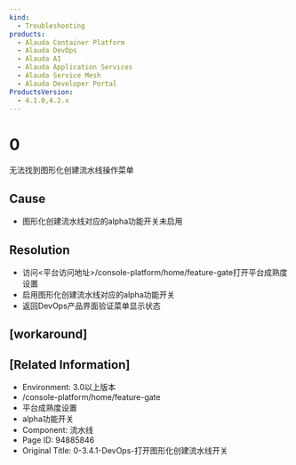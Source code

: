 ```yaml
---
kind:
  - Troubleshooting
products:
  - Alauda Container Platform
  - Alauda DevOps
  - Alauda AI
  - Alauda Application Services
  - Alauda Service Mesh
  - Alauda Developer Portal
ProductsVersion:
  - 4.1.0,4.2.x
---
```

<!-- A type of document that involves encountering a fault, diagnosing it, performing root cause analysis, and providing solutions. -->

# 0

无法找到图形化创建流水线操作菜单

## Cause
- 图形化创建流水线对应的alpha功能开关未启用

## Resolution
- 访问<平台访问地址>/console-platform/home/feature-gate打开平台成熟度设置
- 启用图形化创建流水线对应的alpha功能开关
- 返回DevOps产品界面验证菜单显示状态

## [workaround]

## [Related Information]
- Environment: 3.0以上版本
- /console-platform/home/feature-gate
- 平台成熟度设置
- alpha功能开关
- Component: 流水线
- Page ID: 94885846
- Original Title: 0-3.4.1-DevOps-打开图形化创建流水线开关
